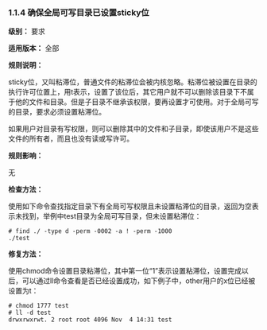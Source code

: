 ### 1.1.4 确保全局可写目录已设置sticky位

**级别：** 要求

**适用版本：** 全部

**规则说明：** 

sticky位，又叫粘滞位，普通文件的粘滞位会被内核忽略。粘滞位被设置在目录的执行许可位置上，用t表示，设置了该位后，其它用户就不可以删除该目录下不属于他的文件和目录。但是子目录不继承该权限，要再设置才可使用。对于全局可写的目录，要求必须设置粘滞位。

如果用户对目录有写权限，则可以删除其中的文件和子目录，即使该用户不是这些文件的所有者，而且也没有读或写许可。

**规则影响：**

无

**检查方法：**

使用如下命令查找指定目录下有全局可写权限且未设置粘滞位的目录，返回为空表示未找到，举例中test目录为全局可写目录，但未设置粘滞位：

```
# find ./ -type d -perm -0002 -a ! -perm -1000
./test
```

**修复方法：**

使用chmod命令设置目录粘滞位，其中第一位“1”表示设置粘滞位，设置完成以后，可以通过ll命令查看是否已经设置成功，如下例子中，other用户的x位已经被设置为t：

```
# chmod 1777 test
# ll -d test
drwxrwxrwt. 2 root root 4096 Nov  4 14:31 test
```
